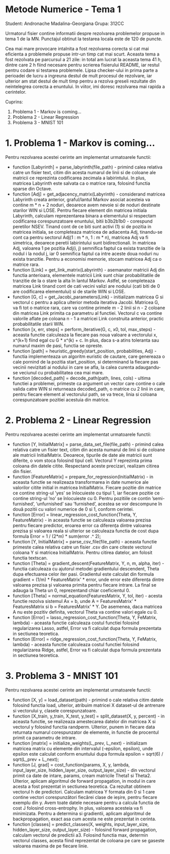 # Metode Numerice - Tema 1

Student: Andronache Madalina-Georgiana
Grupa: 312CC

Urmatorul fisier contine informatii despre rezolvarea problemelor propuse in 
tema 1 de la MN. Punctajul obtinut la testarea locala este de 120 de puncte.

Cea mai mare provocare intalnita a fost rezolvarea corecta si cat mai eficienta
a problemele propuse intr-un timp cat mai scurt. Aceasta tema a fost rezolvata
pe parcursul a 21 zile: in total am lucrat la aceasta tema 41 h, dintre care 
2 h fiind necesare pentru scrierea fisierului README, iar restul pentru codare 
si testarea problemele. Lipsa checker-ului in prima parte a perioadei de lucru
a ingreuna destul de mult procesul de rezolvare, iar ulterior am stat destul de
mult timp pentru a rezolva greseli rezultate din neintelegrea corecta a 
enuntului. In viitor, imi doresc rezolvarea mai rapida a cerintelor.

Cuprins:
1. Problema 1 - Markov is coming...
2. Problema 2 - Linear Regression
3. Problema 3 - MNIST 101


# 1. Problema 1 - Markov is coming...

Pentru rezolvarea acestei cerinte am implementat urmatoarele functii:
* function [Labyrinth] = parse_labyrinth(file_path) - primind calea 
relativa catre un fisier text, citim din acesta numarul de linii si de coloane
ale matricii ce reprezinta codificarea zecimala a labirintului. In plus, 
matricea Labyrinth este salvata ca o matrice rara, folosind functia sparse
din Octave.
* function [Adj] = get_adjacency_matrix(Labyrinth) - considerand matricea 
Labyrinth creata anterior, graful/lantul Markov asociat acesteia va contine 
m * n + 2 noduri, deoarece avem nevoie si de noduri destinate starilor WIN 
si LOSE. Pentru fiecare element din matricea initiala Labyrinth, calculam 
reprezentarea binara a elementului si respectam codificarea corespunzatoare
enuntului, bitii b3b2b1b0 - corespund peretilor NSEV. Tinand cont de ce biti 
sunt activi (1) si de pozitia in matricea initiala, se completeaza matricea de 
adiacenta Adj, tinandu-se cont ca pentru sectorul Adj(1 : m * n, 1 : m * n), 
matricea Adj va fi simetrica, deoarece peretii labirintului sunt 
bidirectionali. In matricea Adj, valoarea 1 pe pozitia Adj(i, j) semnifica 
faptul ca exista tranzitie de la nodul i la nodul j, iar 0 semnifica faptul ca 
intre aceste doua noduri nu exista tranzitie. Pentru a economisi memorie, 
stocam matricea Adj ca o matrice rara.
* function [Link] = get_link_matrix(Labyrinth) - asemanator matricii Adj din
functia anterioara, elementele matricii Link sunt chiar probabilitatile de 
tranzitie de la o stare la alta în lantul Markov. Astfel, se completeaza 
matricea Link tinand cont de cati vecini valizi are nodului (cati biti de 0 
are codificarea elementului) si de starile WIN si LOSE.
* function [G, c] = get_Jacobi_parameters(Link) - initializam matricea G si 
vectorul c pentru a aplica ulterior metoda iterativa Jacobi. Matricea G, va fi
tot o matrice rara, care va contine primele m - 2 linii si n - 2 coloane din 
matricea Link primita ca parametru al functiei. Vectorul c va contine valorile 
aflate pe coloana n - 1 a matricei Link construita anterior, practic 
probabilitatile starii WIN.
* function [x, err, steps] = perform_iterative(G, c, x0, tol, max_steps) -
aceasta functie calculeaza la fiecare pas noua valoare a vectorului x, 
x^(k+1) fiind egal cu G * x^(k) + c. In plus, daca s-a atins toleranta sau 
numarul maxim de pasi, functia se opreste.
* function [path] = heuristic_greedy(start_position, probabilities, Adj) -
functia implementeaza un algoritm euristic de cautare, care genereaza o cale
pornind de la pozitia start_position, si determinand la fiecare pas vecinii 
nevizitati ai nodului in care se afla, la calea curenta adaugandu-se veciunul
cu probabilitatea cea mai mare.
* function [decoded_path] = decode_path(path, lines, cols) - ultima functiei
a problemei, primeste ca argument un vector care contine o cale valida catre 
WIN si returneaza decoded_path, o matrice cu 2 linii in care, pentru fiecare 
element al vectorului path, se va trece, linia si coloana corespunzatoare 
pozitiei acestuia din matrice.

# 2. Problema 2 - Linear Regression

Pentru rezolvarea acestei cerinte am implementat urmatoarele functii:
* function [Y, InitialMatrix] = parse_data_set_file(file_path) - primind 
calea relativa catre un fisier text, citim din acesta numarul de linii si 
de coloane ale matricii InitialMatrix. Deoarece, tipurile de date ale matricii
sunt diferite, o vom stoca folosind tipul cell. Vectorul Y reprezinta prima 
coloana din datele citite. Respectand aceste precizari, realizam citirea din 
fisier.
* function [FeatureMatrix] = prepare_for_regression(InitialMatrix) - in 
aceasta functie se realizeaza transformarea in date numerice ale valorilor 
citite initial in matricea InitialMatrix. Fiecare pozitie din matrice ce 
contine string-ul ’yes’ se înlocuieste cu tipul 1, iar fiecare pozitie ce 
contine string-ul ’no’ se înlocuieste cu 0. Pentru pozitiile ce contin 
’semi-furnished’, ’unfurnished’ sau ’furnished’, acestea se vor descompune 
în două pozitii cu valori numerice de 0 si 1, conform cerintei.
* function [Error] = linear_regression_cost_function(Theta, Y, FeatureMatrix) -
in aceasta functie se calculeaza valoarea prezisa pentru fiecare predictor, 
eroarea error ca diferența dintre valoarea prezisa și valoarea reala si 
ulterior se calculeaza functia de cost dupa formula 
Error = 1 / (2*m) * sum(error .^ 2);
* function [Y, InitialMatrix] = parse_csv_file(file_path) - aceasta functie 
primeste calea relativa catre un fisier .csv din care citeste vectorul coloana
Y si matricea InitialMatrix. Pentru citirea datelor, am folosit functia 
textscan.
* function [Theta] = gradient_descent(FeatureMatrix, Y, n, m, alpha, iter) -
functia calculeaza cu ajutorul metodei gradientului descendent, Theta dupa
efectuarea celor iter pasi. Gradientul este calculat din formula 
gradient = (1/m) * FeatureMatrix' * error, unde error este diferența dintre 
valoarea prezisa și valoarea primita pentru fiecare intrare. La final se adauga
la Theta un 0, reprezentand chiar coeficientul 0.
* function [Theta] = normal_equation(FeaturesMatrix, Y, tol, iter) - acesta 
functie rezolva sistemul Ax = b, unde A = FeaturesMatrix' * FeaturesMatrix si
b = FeaturesMatrix' * Y. De asemenea, daca matricea A nu este pozitiv definita,
vectorul Theta va contine valori egale cu 0.
* function [Error] = lasso_regression_cost_function(Theta, Y, FeMatrix, 
lambda) - aceasta functie calculeaza costul functiei folosind regularizarea 
Lasso, astfel, Error va fi calculat dupa formula prezentata in sectiunea 
teoretica.
* function [Error] = ridge_regression_cost_function(Theta, Y, FeMatrix, 
lambda) - aceasta functie calculeaza costul functiei folosind regularizarea 
Ridge, astfel, Error va fi calculat dupa formula prezentata in sectiunea 
teoretica.

# 3. Problema 3 - MNIST 101

Pentru rezolvarea acestei cerinte am implementat urmatoarele functii:
* function [X, y] = load_dataset(path) - primind o cale relativa citim datele 
folosind functia load, ulterior, atribuim matricei X dataset-ul de antrenare
si vectorului y, clasele corespunzatoare. 
* function [X_train, y_train, X_test, y_test] = split_dataset(X, y, percent) -
in aceasta functie, se realizeaza amestecarea datelor din matricea X si 
vectorul y folosind functia randperm. Ulterior, punem in fiecare data 
returnata numarul corespunzator de elemente, in functie de procentul primit 
ca parametru de intrare.
* function [matrix] = initialize_weights(L_prev, L_next) - initializam 
matricea matrix cu elemente din intervalul (-epsilon, epsilon), unde 
epsilon este calculat conform enuntului dupa formula 
epsilon = sqrt(6) / sqrt(L_prev + L_next);
* function [J, grad] = cost_function(params, X, y, lambda, input_layer_size,
hidden_layer_size, output_layer_size) - din vectorul primit ca date de intare,
params, cream matricile Theta1 si Theta2. Ulterior, aplicam algoritmul de 
forward propagation, in modul in care acesta a fost prezentat in sectiunea 
teoretica. Ca rezultat obtinem vectorul h de predictori. Calculam matricea Y 
formata din 0 si 1 care contine vectori corespunzători fiecărei clase de 
ieșire, pentru fiecare exemplu din y. Avem toate datele necesare pentru a 
calcula functia de cost J folosind cross-entrophy. In plus, valoarea acesteia 
va fi minimizata. Pentru a determina si gradientii, aplicam algoritmul de 
backpropagation, exact asa cum acesta ne este prezentat in cerinta.
* function [classes] = predict_classes(X, weights, input_layer_size,
hidden_layer_size, output_layer_size) - folosind forward propagation, calculam 
vectorul de predictii a3. Folosind functia max, determin vectorul classes, 
acesta fiind reprezentat de coloana pe care se gaseste valoarea maxima de pe 
fiecare linie.


